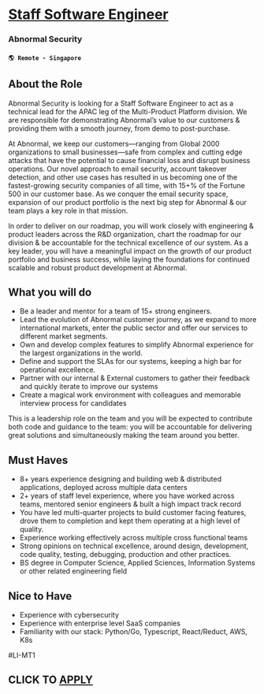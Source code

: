 # [Staff Software Engineer](https://www.remotewlb.com/apply/staff-software-engineer-128124)  
### Abnormal Security  
#### `🌎 Remote - Singapore`  

## About the Role

Abnormal Security is looking for a Staff Software Engineer to act as a technical lead for the APAC leg of the Multi-Product Platform division. We are responsible for demonstrating Abnormal’s value to our customers & providing them with a smooth journey, from demo to post-purchase.

At Abnormal, we keep our customers—ranging from Global 2000 organizations to small businesses—safe from complex and cutting edge attacks that have the potential to cause financial loss and disrupt business operations. Our novel approach to email security, account takeover detection, and other use cases has resulted in us becoming one of the fastest-growing security companies of all time, with 15+% of the Fortune 500 in our customer base. As we conquer the email security space, expansion of our product portfolio is the next big step for Abnormal & our team plays a key role in that mission.

In order to deliver on our roadmap, you will work closely with engineering & product leaders across the R&D organization, chart the roadmap for our division & be accountable for the technical excellence of our system. As a key leader, you will have a meaningful impact on the growth of our product portfolio and business success, while laying the foundations for continued scalable and robust product development at Abnormal.

## What you will do

  * Be a leader and mentor for a team of 15+ strong engineers. 
  * Lead the evolution of Abnormal customer journey, as we expand to more international markets, enter the public sector and offer our services to different market segments. 
  * Own and develop complex features to simplify Abnormal experience for the largest organizations in the world.
  * Define and support the SLAs for our systems, keeping a high bar for operational excellence. 
  * Partner with our internal & External customers to gather their feedback and quickly iterate to improve our systems
  * Create a magical work environment with colleagues and memorable interview process for candidates

This is a leadership role on the team and you will be expected to contribute both code and guidance to the team: you will be accountable for delivering great solutions and simultaneously making the team around you better.

## Must Haves

  * 8+ years experience designing and building web & distributed applications, deployed across multiple data centers 
  * 2+ years of staff level experience, where you have worked across teams, mentored senior engineers & built a high impact track record
  * You have led multi-quarter projects to build customer facing features, drove them to completion and kept them operating at a high level of quality. 
  * Experience working effectively across multiple cross functional teams
  * Strong opinions on technical excellence, around design, development, code quality, testing, debugging, production and other practices. 
  * BS degree in Computer Science, Applied Sciences, Information Systems or other related engineering field

## Nice to Have

  * Experience with cybersecurity 
  * Experience with enterprise level SaaS companies
  * Familiarity with our stack: Python/Go, Typescript, React/Reduct, AWS, K8s

#LI-MT1

  
## CLICK TO [APPLY](https://www.remotewlb.com/apply/staff-software-engineer-128124)

